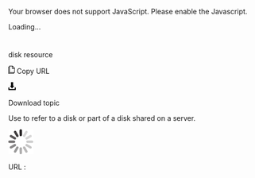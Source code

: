 Your browser does not support JavaScript. Please enable the Javascript.

Loading...

# 

disk resource

![Copy URL](disk-resource_files/Copy.png)
Copy URL

![Download](disk-resource_files/Download.png)

Download topic

Use to refer to a disk or part of a disk shared on a server.

![In progress](disk-resource_files/activity-large.gif)

URL :
